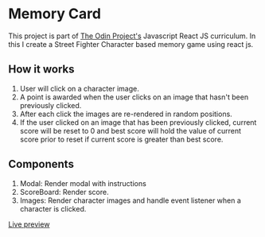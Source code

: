 # Memory Card
This project is part of [The Odin Project's](www.theodinproject.com) Javascript React JS curriculum. In this I create a Street Fighter Character based memory game using react js.

## How it works

1. User will click on a character image.
2. A point is awarded when the user clicks on an image that hasn't been previously clicked.
3. After each click the images are re-rendered in random positions.
4. If the user clicked on an image that has been previously clicked, current score will be reset to 0 and best score will hold the value of current score prior to reset if current score is greater than best score.

## Components
1. Modal: Render modal with instructions
2. ScoreBoard: Render score.
3. Images: Render character images and handle event listener when a character is clicked.

[Live preview](https://gt0221.github.io/memory_card/)